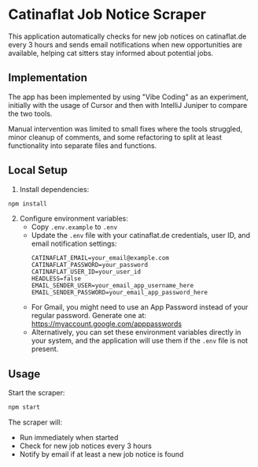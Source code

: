 # Catinaflat Job Notice Scraper

This application automatically checks for new job notices on catinaflat.de every 3 hours and sends email notifications when new opportunities are available, helping cat sitters stay informed about potential jobs.

## Implementation

The app has been implemented by using "Vibe Coding" as an experiment, initially with the usage of Cursor and then with IntelliJ Juniper
to compare the two tools.

Manual intervention was limited to small fixes where the tools struggled, minor cleanup of comments,
and some refactoring to split at least functionality into separate files and functions.

## Local Setup

1. Install dependencies:
```bash
npm install
```

2. Configure environment variables:
   - Copy `.env.example` to `.env`
   - Update the `.env` file with your catinaflat.de credentials, user ID, and email notification settings:
     ```
     CATINAFLAT_EMAIL=your_email@example.com
     CATINAFLAT_PASSWORD=your_password
     CATINAFLAT_USER_ID=your_user_id
     HEADLESS=false
     EMAIL_SENDER_USER=your_email_app_username_here
     EMAIL_SENDER_PASSWORD=your_email_app_password_here
     ```
   - For Gmail, you might need to use an App Password instead of your regular password. Generate one at: https://myaccount.google.com/apppasswords
   - Alternatively, you can set these environment variables directly in your system, and the application will use them if the `.env` file is not present.

## Usage

Start the scraper:
```bash
npm start
```

The scraper will:
- Run immediately when started
- Check for new job notices every 3 hours
- Notify by email if at least a new job notice is found
